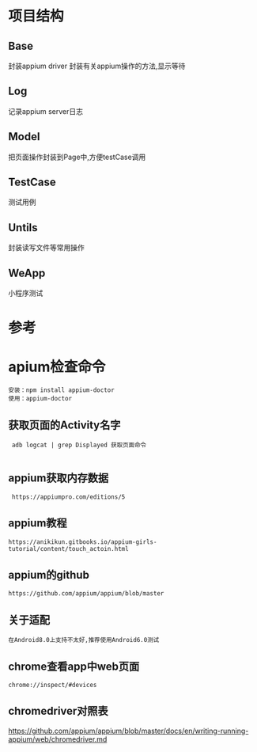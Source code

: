 # 项目结构

## Base
封装appium driver
封装有关appium操作的方法,显示等待

## Log
记录appium server日志

## Model
把页面操作封装到Page中,方便testCase调用

## TestCase
测试用例

## Untils
封装读写文件等常用操作

## WeApp
小程序测试


# 参考

# apium检查命令
```
安装：npm install appium-doctor
使用：appium-doctor
```


## 获取页面的Activity名字

```aidl
 adb logcat | grep Displayed 获取页面命令
 
``` 
## appium获取内存数据
```
 https://appiumpro.com/editions/5
```

## appium教程

```aidl
https://anikikun.gitbooks.io/appium-girls-tutorial/content/touch_actoin.html
```

## appium的github
```aidl
https://github.com/appium/appium/blob/master
```

## 关于适配
```
在Android8.0上支持不太好,推荐使用Android6.0测试
```

## chrome查看app中web页面
```$xslt
chrome://inspect/#devices
```

## chromedriver对照表
https://github.com/appium/appium/blob/master/docs/en/writing-running-appium/web/chromedriver.md
